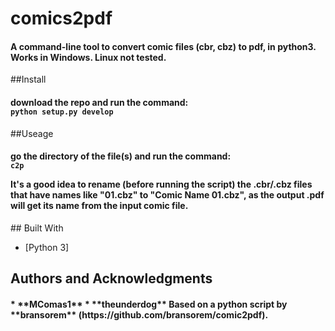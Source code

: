 # comics2pdf
<h4>
A command-line tool to convert comic files (cbr, cbz) to pdf, in python3. Works in Windows. Linux not tested.
</h4>
##Install
<h4>
download the repo and run the command:
<br><code>python setup.py develop</code>
</h4>

##Useage
<h4>
go the directory of the file(s) and run the command:
<br><code>c2p</code>



It's a good idea to rename (before running the script) the .cbr/.cbz files that have
names like "01.cbz" to "Comic Name 01.cbz", as the output .pdf will get its name from
the input comic file.

</h4>
## Built With

* [Python 3]

## Authors and Acknowledgments

<h4>
* **MComas1**
* **theunderdog**
Based on a python script by **bransorem** (https://github.com/bransorem/comic2pdf).
</h4>

